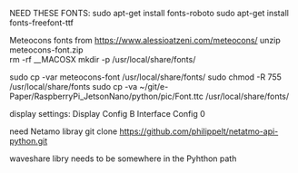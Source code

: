 
NEED THESE FONTS: 
sudo apt-get install fonts-roboto 
sudo apt-get install fonts-freefont-ttf 

Meteocons fonts from https://www.alessioatzeni.com/meteocons/
unzip meteocons-font.zip  
rm -rf __MACOSX
mkdir -p /usr/local/share/fonts/
 
sudo cp -var meteocons-font /usr/local/share/fonts/ 
sudo chmod -R 755 /usr/local/share/fonts
sudo cp -va  ~/git/e-Paper/RaspberryPi_JetsonNano/python/pic/Font.ttc /usr/local/share/fonts/


display settings: 
	Display Config B 
	Interface Config 0

need Netamo libray 
	git clone https://github.com/philippelt/netatmo-api-python.git

waveshare libry needs to be somewhere in the Pyhthon path 


